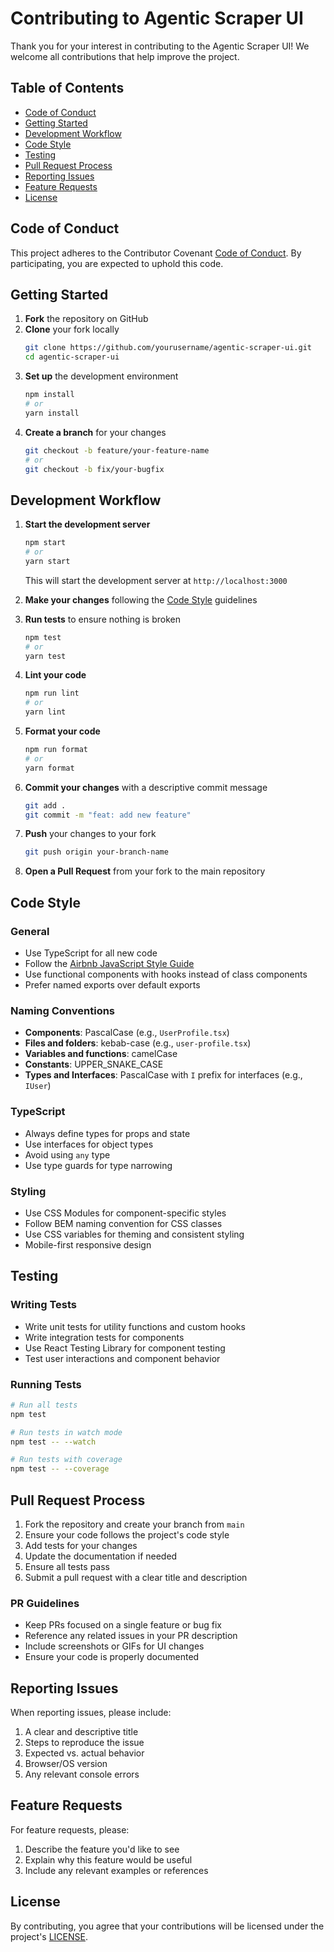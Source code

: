 # Contributing to Agentic Scraper UI

Thank you for your interest in contributing to the Agentic Scraper UI! We welcome all contributions that help improve the project.

## Table of Contents

- [Code of Conduct](#code-of-conduct)
- [Getting Started](#getting-started)
- [Development Workflow](#development-workflow)
- [Code Style](#code-style)
- [Testing](#testing)
- [Pull Request Process](#pull-request-process)
- [Reporting Issues](#reporting-issues)
- [Feature Requests](#feature-requests)
- [License](#license)

## Code of Conduct

This project adheres to the Contributor Covenant [Code of Conduct](CODE_OF_CONDUCT.md). By participating, you are expected to uphold this code.

## Getting Started

1. **Fork** the repository on GitHub
2. **Clone** your fork locally
   ```bash
   git clone https://github.com/yourusername/agentic-scraper-ui.git
   cd agentic-scraper-ui
   ```
3. **Set up** the development environment
   ```bash
   npm install
   # or
   yarn install
   ```
4. **Create a branch** for your changes
   ```bash
   git checkout -b feature/your-feature-name
   # or
   git checkout -b fix/your-bugfix
   ```

## Development Workflow

1. **Start the development server**
   ```bash
   npm start
   # or
   yarn start
   ```
   This will start the development server at `http://localhost:3000`

2. **Make your changes** following the [Code Style](#code-style) guidelines

3. **Run tests** to ensure nothing is broken
   ```bash
   npm test
   # or
   yarn test
   ```

4. **Lint your code**
   ```bash
   npm run lint
   # or
   yarn lint
   ```

5. **Format your code**
   ```bash
   npm run format
   # or
   yarn format
   ```

6. **Commit your changes** with a descriptive commit message
   ```bash
   git add .
   git commit -m "feat: add new feature"
   ```

7. **Push** your changes to your fork
   ```bash
   git push origin your-branch-name
   ```

8. **Open a Pull Request** from your fork to the main repository

## Code Style

### General
- Use TypeScript for all new code
- Follow the [Airbnb JavaScript Style Guide](https://github.com/airbnb/javascript)
- Use functional components with hooks instead of class components
- Prefer named exports over default exports

### Naming Conventions
- **Components**: PascalCase (e.g., `UserProfile.tsx`)
- **Files and folders**: kebab-case (e.g., `user-profile.tsx`)
- **Variables and functions**: camelCase
- **Constants**: UPPER_SNAKE_CASE
- **Types and Interfaces**: PascalCase with `I` prefix for interfaces (e.g., `IUser`)

### TypeScript
- Always define types for props and state
- Use interfaces for object types
- Avoid using `any` type
- Use type guards for type narrowing

### Styling
- Use CSS Modules for component-specific styles
- Follow BEM naming convention for CSS classes
- Use CSS variables for theming and consistent styling
- Mobile-first responsive design

## Testing

### Writing Tests
- Write unit tests for utility functions and custom hooks
- Write integration tests for components
- Use React Testing Library for component testing
- Test user interactions and component behavior

### Running Tests
```bash
# Run all tests
npm test

# Run tests in watch mode
npm test -- --watch

# Run tests with coverage
npm test -- --coverage
```

## Pull Request Process

1. Fork the repository and create your branch from `main`
2. Ensure your code follows the project's code style
3. Add tests for your changes
4. Update the documentation if needed
5. Ensure all tests pass
6. Submit a pull request with a clear title and description

### PR Guidelines
- Keep PRs focused on a single feature or bug fix
- Reference any related issues in your PR description
- Include screenshots or GIFs for UI changes
- Ensure your code is properly documented

## Reporting Issues

When reporting issues, please include:
1. A clear and descriptive title
2. Steps to reproduce the issue
3. Expected vs. actual behavior
4. Browser/OS version
5. Any relevant console errors

## Feature Requests

For feature requests, please:
1. Describe the feature you'd like to see
2. Explain why this feature would be useful
3. Include any relevant examples or references

## License

By contributing, you agree that your contributions will be licensed under the project's [LICENSE](LICENSE).
